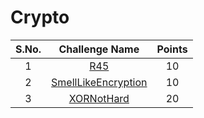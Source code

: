 # Crypto

|S.No.| Challenge Name | Points |
|:---:|:--------------:|:------:|
|1|[R45](R45/)|10|
|2|[SmellLikeEncryption](SmellLikeEncryption/)|10|
|3|[XORNotHard](XORNotHard/)|20|